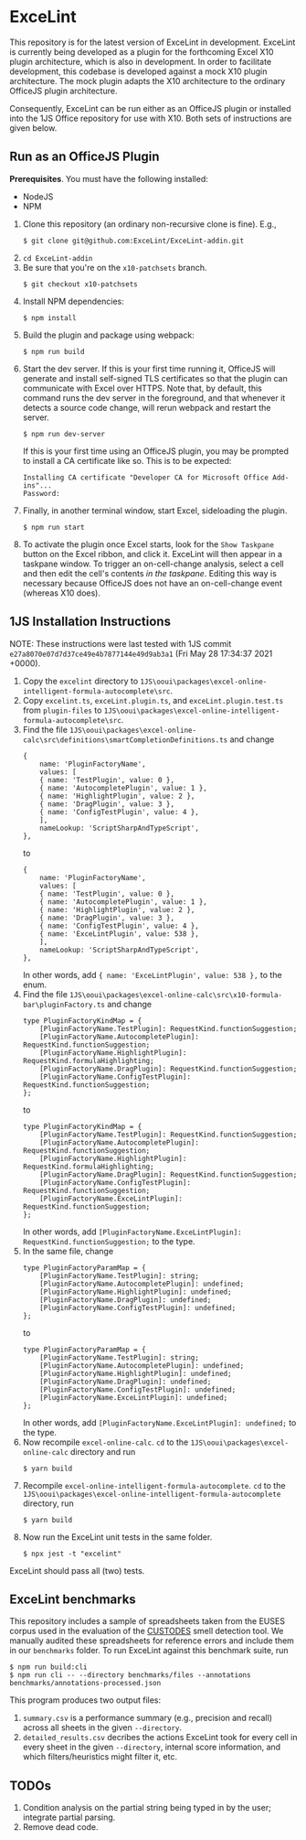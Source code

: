 # ExceLint

This repository is for the latest version of ExceLint in development. ExceLint is currently being developed as a plugin for the forthcoming Excel X10 plugin architecture, which is also in development. In order to facilitate development, this codebase is developed against a mock X10 plugin architecture. The mock plugin adapts the X10 architecture to the ordinary OfficeJS plugin architecture.

Consequently, ExceLint can be run either as an OfficeJS plugin or installed into the 1JS Office repository for use with X10. Both sets of instructions are given below.

## Run as an OfficeJS Plugin

**Prerequisites**. You must have the following installed:

- NodeJS
- NPM

1. Clone this repository (an ordinary non-recursive clone is fine). E.g.,
   ```
   $ git clone git@github.com:ExceLint/ExceLint-addin.git
   ```
1. `cd ExceLint-addin`
1. Be sure that you're on the `x10-patchsets` branch.
   ```
   $ git checkout x10-patchsets
   ```
1. Install NPM dependencies:
   ```
   $ npm install
   ```
1. Build the plugin and package using webpack:
   ```
   $ npm run build
   ```
1. Start the dev server. If this is your first time running it, OfficeJS will generate and install self-signed TLS certificates so that the plugin can communicate with Excel over HTTPS. Note that, by default, this command runs the dev server in the foreground, and that whenever it detects a source code change, will rerun webpack and restart the server.
   ```
   $ npm run dev-server
   ```
   If this is your first time using an OfficeJS plugin, you may be prompted to install a CA certificate like so.  This is to be expected:
   ```
   Installing CA certificate "Developer CA for Microsoft Office Add-ins"...
   Password:
   ```
1. Finally, in another terminal window, start Excel, sideloading the plugin.
   ```
   $ npm run start
   ```
1. To activate the plugin once Excel starts, look for the `Show Taskpane` button on the Excel ribbon, and click it.  ExceLint will then appear in a taskpane window.  To trigger an on-cell-change analysis, select a cell and then edit the cell's contents _in the taskpane_.  Editing this way is necessary because OfficeJS does not have an on-cell-change event (whereas X10 does).

## 1JS Installation Instructions

NOTE: These instructions were last tested with 1JS commit `e27a8070e07d7d37ce49e4b7877144e49d9ab3a1` (Fri May 28 17:34:37 2021 +0000).

1. Copy the `excelint` directory to `1JS\ooui\packages\excel-online-intelligent-formula-autocomplete\src`.
2. Copy `excelint.ts`, `exceLint.plugin.ts`, and `exceLint.plugin.test.ts` from `plugin-files` to `1JS\ooui\packages\excel-online-intelligent-formula-autocomplete\src`.
3. Find the file `1JS\ooui\packages\excel-online-calc\src\definitions\smartCompletionDefinitions.ts` and change
   ```
   {
       name: 'PluginFactoryName',
       values: [
       { name: 'TestPlugin', value: 0 },
       { name: 'AutocompletePlugin', value: 1 },
       { name: 'HighlightPlugin', value: 2 },
       { name: 'DragPlugin', value: 3 },
       { name: 'ConfigTestPlugin', value: 4 },
       ],
       nameLookup: 'ScriptSharpAndTypeScript',
   },
   ```
   to
   ```
   {
       name: 'PluginFactoryName',
       values: [
       { name: 'TestPlugin', value: 0 },
       { name: 'AutocompletePlugin', value: 1 },
       { name: 'HighlightPlugin', value: 2 },
       { name: 'DragPlugin', value: 3 },
       { name: 'ConfigTestPlugin', value: 4 },
       { name: 'ExceLintPlugin', value: 538 },
       ],
       nameLookup: 'ScriptSharpAndTypeScript',
   },
   ```
   In other words, add `{ name: 'ExceLintPlugin', value: 538 },` to the enum.
3. Find the file `1JS\ooui\packages\excel-online-calc\src\x10-formula-bar\pluginFactory.ts` and change
   ```
   type PluginFactoryKindMap = {
       [PluginFactoryName.TestPlugin]: RequestKind.functionSuggestion;
       [PluginFactoryName.AutocompletePlugin]: RequestKind.functionSuggestion;
       [PluginFactoryName.HighlightPlugin]: RequestKind.formulaHighlighting;
       [PluginFactoryName.DragPlugin]: RequestKind.functionSuggestion;
       [PluginFactoryName.ConfigTestPlugin]: RequestKind.functionSuggestion;
   };
   ```
   to
   ```
   type PluginFactoryKindMap = {
       [PluginFactoryName.TestPlugin]: RequestKind.functionSuggestion;
       [PluginFactoryName.AutocompletePlugin]: RequestKind.functionSuggestion;
       [PluginFactoryName.HighlightPlugin]: RequestKind.formulaHighlighting;
       [PluginFactoryName.DragPlugin]: RequestKind.functionSuggestion;
       [PluginFactoryName.ConfigTestPlugin]: RequestKind.functionSuggestion;
       [PluginFactoryName.ExceLintPlugin]: RequestKind.functionSuggestion;
   };
   ```
   In other words, add `[PluginFactoryName.ExceLintPlugin]: RequestKind.functionSuggestion;` to the type.
4. In the same file, change
   ```
   type PluginFactoryParamMap = {
       [PluginFactoryName.TestPlugin]: string;
       [PluginFactoryName.AutocompletePlugin]: undefined;
       [PluginFactoryName.HighlightPlugin]: undefined;
       [PluginFactoryName.DragPlugin]: undefined;
       [PluginFactoryName.ConfigTestPlugin]: undefined;
   };
   ```
   to
   ```
   type PluginFactoryParamMap = {
       [PluginFactoryName.TestPlugin]: string;
       [PluginFactoryName.AutocompletePlugin]: undefined;
       [PluginFactoryName.HighlightPlugin]: undefined;
       [PluginFactoryName.DragPlugin]: undefined;
       [PluginFactoryName.ConfigTestPlugin]: undefined;
       [PluginFactoryName.ExceLintPlugin]: undefined;
   };
   ```
   In other words, add `[PluginFactoryName.ExceLintPlugin]: undefined;` to the type.
5. Now recompile `excel-online-calc`. `cd` to the `1JS\ooui\packages\excel-online-calc` directory and run
   ```
   $ yarn build
   ```
6. Recompile `excel-online-intelligent-formula-autocomplete`. `cd` to the `1JS\ooui\packages\excel-online-intelligent-formula-autocomplete` directory, run
   ```
   $ yarn build
   ```
7. Now run the ExceLint unit tests in the same folder.
   ```
   $ npx jest -t "excelint"
   ```

ExceLint should pass all (two) tests.

## ExceLint benchmarks

This repository includes a sample of spreadsheets taken from the EUSES corpus used in the evaluation of the [CUSTODES](https://ieeexplore.ieee.org/document/7886926) smell detection tool. We manually audited these spreadsheets for reference errors and include them in our `benchmarks` folder. To run ExceLint against this benchmark suite, run

```
$ npm run build:cli
$ npm run cli -- --directory benchmarks/files --annotations benchmarks/annotations-processed.json
```
This program produces two output files:

1. `summary.csv` is a performance summary (e.g., precision and recall) across all sheets in the given `--directory`.
2. `detailed_results.csv` decribes the actions ExceLint took for every cell in every sheet in the given `--directory`, internal score information, and which filters/heuristics might filter it, etc.

## TODOs

1. Condition analysis on the partial string being typed in by the user; integrate partial parsing.
1. Remove dead code.
